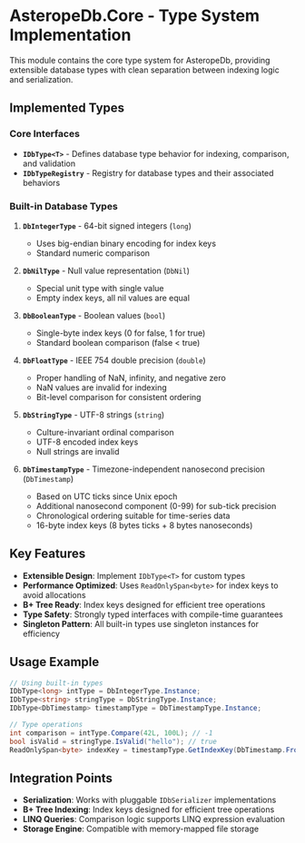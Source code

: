 # AsteropeDb.Core - Type System Implementation

This module contains the core type system for AsteropeDb, providing extensible database types with clean separation between indexing logic and serialization.

## Implemented Types

### Core Interfaces
- **`IDbType<T>`** - Defines database type behavior for indexing, comparison, and validation
- **`IDbTypeRegistry`** - Registry for database types and their associated behaviors

### Built-in Database Types

1. **`DbIntegerType`** - 64-bit signed integers (`long`)
   - Uses big-endian binary encoding for index keys
   - Standard numeric comparison

2. **`DbNilType`** - Null value representation (`DbNil`)
   - Special unit type with single value
   - Empty index keys, all nil values are equal

3. **`DbBooleanType`** - Boolean values (`bool`)
   - Single-byte index keys (0 for false, 1 for true)
   - Standard boolean comparison (false < true)

4. **`DbFloatType`** - IEEE 754 double precision (`double`)
   - Proper handling of NaN, infinity, and negative zero
   - NaN values are invalid for indexing
   - Bit-level comparison for consistent ordering

5. **`DbStringType`** - UTF-8 strings (`string`)
   - Culture-invariant ordinal comparison
   - UTF-8 encoded index keys
   - Null strings are invalid

6. **`DbTimestampType`** - Timezone-independent nanosecond precision (`DbTimestamp`)
   - Based on UTC ticks since Unix epoch
   - Additional nanosecond component (0-99) for sub-tick precision
   - Chronological ordering suitable for time-series data
   - 16-byte index keys (8 bytes ticks + 8 bytes nanoseconds)

## Key Features

- **Extensible Design**: Implement `IDbType<T>` for custom types
- **Performance Optimized**: Uses `ReadOnlySpan<byte>` for index keys to avoid allocations
- **B+ Tree Ready**: Index keys designed for efficient tree operations
- **Type Safety**: Strongly typed interfaces with compile-time guarantees
- **Singleton Pattern**: All built-in types use singleton instances for efficiency

## Usage Example

```csharp
// Using built-in types
IDbType<long> intType = DbIntegerType.Instance;
IDbType<string> stringType = DbStringType.Instance;
IDbType<DbTimestamp> timestampType = DbTimestampType.Instance;

// Type operations
int comparison = intType.Compare(42L, 100L); // -1
bool isValid = stringType.IsValid("hello"); // true
ReadOnlySpan<byte> indexKey = timestampType.GetIndexKey(DbTimestamp.FromDateTime(DateTime.UtcNow));
```

## Integration Points

- **Serialization**: Works with pluggable `IDbSerializer` implementations
- **B+ Tree Indexing**: Index keys designed for efficient tree operations
- **LINQ Queries**: Comparison logic supports LINQ expression evaluation
- **Storage Engine**: Compatible with memory-mapped file storage